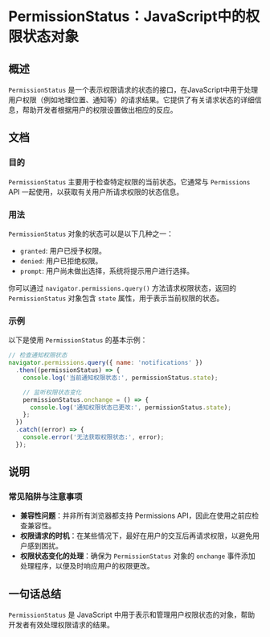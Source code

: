 <!--
Meta Description: # PermissionStatus：JavaScript中的权限状态对象 ## 概述 `PermissionStatus` 是一个表示权限请求的状态的接口，在JavaScript中用于处理用户权限（例如地理位置、通知等）的请求结果。它提供了有关请求状态的详细信息，帮助开发者根据用户的权限设置做出相...
Meta Keywords: permissionstatus, permissions, state, console, error
-->

# PermissionStatus：JavaScript中的权限状态对象

## 概述
`PermissionStatus` 是一个表示权限请求的状态的接口，在JavaScript中用于处理用户权限（例如地理位置、通知等）的请求结果。它提供了有关请求状态的详细信息，帮助开发者根据用户的权限设置做出相应的反应。

## 文档
### 目的
`PermissionStatus` 主要用于检查特定权限的当前状态。它通常与 `Permissions` API 一起使用，以获取有关用户所请求权限的状态信息。

### 用法
`PermissionStatus` 对象的状态可以是以下几种之一：
- `granted`: 用户已授予权限。
- `denied`: 用户已拒绝权限。
- `prompt`: 用户尚未做出选择，系统将提示用户进行选择。

你可以通过 `navigator.permissions.query()` 方法请求权限状态，返回的 `PermissionStatus` 对象包含 `state` 属性，用于表示当前权限的状态。

### 示例
以下是使用 `PermissionStatus` 的基本示例：

```javascript
// 检查通知权限状态
navigator.permissions.query({ name: 'notifications' })
  .then((permissionStatus) => {
    console.log('当前通知权限状态:', permissionStatus.state);

    // 监听权限状态变化
    permissionStatus.onchange = () => {
      console.log('通知权限状态已更改:', permissionStatus.state);
    };
  })
  .catch((error) => {
    console.error('无法获取权限状态:', error);
  });
```

## 说明
### 常见陷阱与注意事项
- **兼容性问题**：并非所有浏览器都支持 Permissions API，因此在使用之前应检查兼容性。
- **权限请求的时机**：在某些情况下，最好在用户的交互后再请求权限，以避免用户感到困扰。
- **权限状态变化的处理**：确保为 `PermissionStatus` 对象的 `onchange` 事件添加处理程序，以便及时响应用户的权限更改。

## 一句话总结
`PermissionStatus` 是 JavaScript 中用于表示和管理用户权限状态的对象，帮助开发者有效处理权限请求的结果。